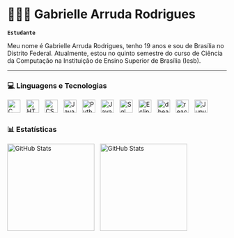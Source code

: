 # 👩🏻‍💻 Gabrielle Arruda Rodrigues

**`Estudante`**

Meu nome é Gabrielle Arruda Rodrigues, tenho 19 anos e sou de Brasília no Distrito Federal. Atualmente, estou no quinto semestre do curso de Ciência da Computação na Instituição de Ensino Superior de Brasília (Iesb). 

---
### 💻 Linguagens e Tecnologias

<img 
    align = "left"
    alt = "C"
    title = "C"
    width = "30px"
    style = "padding-right: 10px"
    src="https://cdn.jsdelivr.net/gh/devicons/devicon@latest/icons/c/c-original.svg" 
/>

<img 
    align = "left"
    alt = "HTML"
    title = "HTML"
    width = "30px"
    style = "padding-right: 10px"
    src="https://cdn.jsdelivr.net/gh/devicons/devicon@latest/icons/html5/html5-original.svg" 
/>

<img 
    align = "left"
    alt = "CSS"
    title = "CSS"
    width = "30px"
    style = "padding-right: 10px"
    src="https://cdn.jsdelivr.net/gh/devicons/devicon@latest/icons/css3/css3-original.svg" 
/>

<img 
    align = "left"
    alt = "JavaScript"
    title = "JavaScript"
    width = "30px"
    style = "padding-right: 10px"
    src="https://cdn.jsdelivr.net/gh/devicons/devicon@latest/icons/javascript/javascript-original.svg" 
/>

<img 
    align = "left"
    alt = "Python"
    title = "Python"
    width = "30px"
    style = "padding-right: 10px"
    src="https://cdn.jsdelivr.net/gh/devicons/devicon@latest/icons/python/python-original.svg" 
/>

<img 
    align = "left"
    alt = "Java"
    title = "Java"
    width = "30px"
    style = "padding-right: 10px"
    src="https://cdn.jsdelivr.net/gh/devicons/devicon@latest/icons/java/java-original.svg" 
/>

<img 
    align = "left"
    alt = "Sql"
    title = "Sql"
    width = "30px"
    style = "padding-right: 10px"
    src="https://cdn.jsdelivr.net/gh/devicons/devicon@latest/icons/azuresqldatabase/azuresqldatabase-original.svg"
/>

<img 
    align = "left"
    alt = "Eclipse"
    title = "Eclipse"
    width = "30px"
    style = "padding-right: 10px"
    src="https://cdn.jsdelivr.net/gh/devicons/devicon@latest/icons/eclipse/eclipse-original.svg" 
/>

<img 
    align = "left"
    alt = "dbeaver"
    title = "dbeaver"
    width = "30px"
    style = "padding-right: 10px"
    src="https://cdn.jsdelivr.net/gh/devicons/devicon@latest/icons/dbeaver/dbeaver-original.svg" 
/>

<img 
    align = "left"
    alt = "react"
    title = "react"
    width = "30px"
    style = "padding-right: 10px"
    src="https://cdn.jsdelivr.net/gh/devicons/devicon@latest/icons/react/react-original.svg" 
/>

<img 
    align = "left"
    alt = "Jupyter Notebook"
    title = "Jupyter Notebook"
    width = "30px"
    style = "padding-right: 10px"
    src="https://cdn.jsdelivr.net/gh/devicons/devicon@latest/icons/jupyter/jupyter-original.svg" 
/>

<br/>
<br/>

### 📊 Estatísticas

<p>
  <img 
    align="left" 
    alt="GitHub Stats" 
    height="200" 
    style="padding-right: 10px;" 
    src="https://github-readme-stats.vercel.app/api?username=gabzbiriba&show_icons=true&theme=monokai&include_all_commits=true&locale=pt-br" 
  />

<img 
      align="left" 
      alt="GitHub Stats" 
      height="200" 
      src="https://github-readme-stats.vercel.app/api/top-langs/?username=gabzbiriba&theme=monokai&layout=compact&custom_title=Tecnologias&langs_count=9" 
  />

</p>

